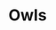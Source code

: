 ---
title: "Owls"
type: Ministry
templateType: Ministry
path: "owls"
headerImage: "./owls/owls.jpg"
tiles: 
  - "./owls/tile1.md"
  - "./owls/tile2.md"
---